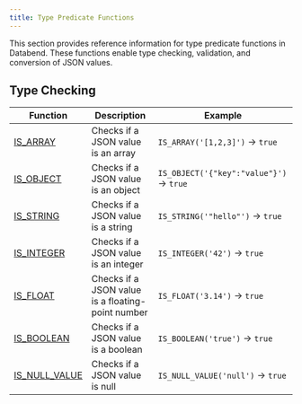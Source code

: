 ```yaml
---
title: Type Predicate Functions
---
```


This section provides reference information for type predicate functions in Databend. These functions enable type checking, validation, and conversion of JSON values.

## Type Checking

| Function | Description | Example |
|----------|-------------|---------|
| [IS_ARRAY](is-array) | Checks if a JSON value is an array | `IS_ARRAY('[1,2,3]')` → `true` |
| [IS_OBJECT](is-object) | Checks if a JSON value is an object | `IS_OBJECT('{"key":"value"}')` → `true` |
| [IS_STRING](is-string) | Checks if a JSON value is a string | `IS_STRING('"hello"')` → `true` |
| [IS_INTEGER](is-integer) | Checks if a JSON value is an integer | `IS_INTEGER('42')` → `true` |
| [IS_FLOAT](is-float) | Checks if a JSON value is a floating-point number | `IS_FLOAT('3.14')` → `true` |
| [IS_BOOLEAN](is-boolean) | Checks if a JSON value is a boolean | `IS_BOOLEAN('true')` → `true` |
| [IS_NULL_VALUE](is-null-value) | Checks if a JSON value is null | `IS_NULL_VALUE('null')` → `true` |


